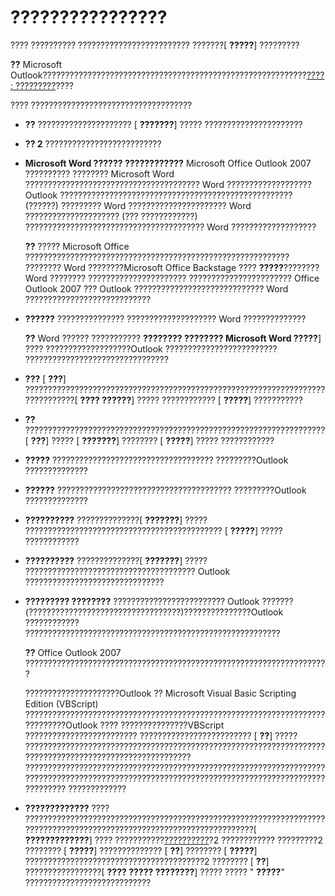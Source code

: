 
# ????????????????

???? ?????????? ????????????????????????? ???????[ **?????**] ?????????


 **??**  Microsoft Outlook???????????????????????????????????????????????????????????[????: ?????????](695b95a5-c795-cb4a-8d35-ba12b0007b1f.md)????


???? ????????????????????????????????????


-  **??** ????????????????????? [ **???????**] ????? ??????????????????????
    
-  **?? 2** ??????????????????????????
    
-  **Microsoft Word ?????? ????????????** Microsoft Office Outlook 2007 ?????????? ???????? Microsoft Word ??????????????????????????????????????? Word ??????????????????? Outlook ???????????????????????????????????????????????????? (??????) ????????? Word ?????????????????????? Word ????????????????????? (??? ????????????) ???????????????????????????????????????? Word ???????????????????
    
     **??**  ????? Microsoft Office ??????????????????????????????????????????????????????????? ???????? Word ????????Microsoft Office Backstage ???? **?????**???????? Word ???????? ?????????????????????? ??????????????????????? Office Outlook 2007 ??? Outlook ????????????????????????????? Word ????????????????????????????
-  **??????** ??????????????? ???????????????????? Word ??????????????
    
     **??**  Word ?????? ??????????? **???????? ???????? Microsoft Word ?????**] ???? ???????????????????Outlook ????????????????????????? ????????????????????????????????
-  **???** [ **???**] ??????????????????????????????????????????????????????????????????????????????[ **???? ??????**] ????? ???????????? [ **?????**] ???????????
    
-  **??** ??????????????????????????????????????????????????????????????????? [ **???**] ????? [ **???????**] ???????? [ **?????**] ????? ????????????
    
-  **?????** ???????????????????????????????????? ?????????Outlook ??????????????
    
-  **??????** ??????????????????????????????????????? ?????????Outlook ??????????????
    
-  **??????????** ??????????????[ **???????**] ????? ???????????????????????????????????????????? [ **?????**] ????? ????????????
    
-  **??????????** ??????????????[ **???????**] ????? ?????????????????????????????????????? Outlook ???????????????????????????????
    
-  **????????? ????????** ????????????????????????? Outlook ???????(??????????????????????????????????)???????????????Outlook ???????????? ?????????????????????????????????????????????????????????
    
     **??**  Office Outlook 2007 ????????????????????????????????????????????????????????????????????

    ?????????????????????Outlook ?? Microsoft Visual Basic Scripting Edition (VBScript) ????????????????????????????????????????????????????????????????????????????Outlook ???? ???????????????VBScript ????????????????????????? ????????????????????????? [ **??**] ????? ???????????????????????????????????????????????????????????????????????????????????????????????????????? ??????????????????????????????????????????????????????????????????????????????????????????????????????????????????????????????????????????????? ?????????????
    
-  **?????????????** ???? ??????????????????????????????????????????????????????????????????????????????????????????????????????????????????????[ **?????????????**] ???? ???????????[??????????](10d333e6-2588-ba6d-6909-ff377bb42851.md)?2 ???????????? ?????????2 ???????? [ **?????**] ?????????????? [ **??**] ???????? [ **?????**] ????????????????????????????????????????2 ???????? [ **??**] ?????????????????[ **???? ????? ????????**] ????? ????? " **?????**" ????????????????????????????
    
